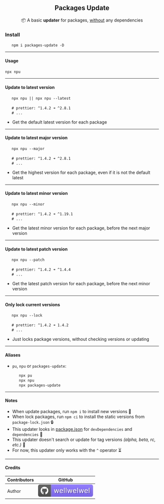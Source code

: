 <h2 align="center">Packages Update</h2>
<p align="center">📦 A basic <b>updater</b> for packages, <ins>without</ins> any dependencies</p>

### Install

```shell
   npm i packages-update -D
```

<hr />

#### Usage

`npx npu`

<hr />

#### Update to <b>latest</b> version

```shell
   npx npu || npx npu --latest

   # prettier: ^1.4.2 ➜ ^2.8.1
   # ...
```

-  Get the default latest version for each package

<hr />

#### Update to latest <b>major</b> version

```shell
   npx npu --major

   # prettier: ^1.4.2 ➜ ^2.8.1
   # ...
```

-  Get the highest version for each package, even if it is not the default latest

<hr />

#### Update to latest <b>minor</b> version

```shell
   npx npu --minor

   # prettier: ^1.4.2 ➜ ^1.19.1
   # ...
```

-  Get the latest minor version for each package, before the next major version

<hr />

#### Update to latest <b>patch</b> version

```shell
   npx npu --patch

   # prettier: ^1.4.2 ➜ ^1.4.4
   # ...
```

-  Get the latest patch version for each package, before the next minor version

<hr />

#### Only <b>lock current</b> versions

```shell
   npx npu --lock

   # prettier: ^1.4.2 ➜ 1.4.2
   # ...
```

-  Just locks package versions, without checking versions or updating

<hr />

#### Aliases

-  `pu`, `npu` or `packages-update`:

   ```shell
      npx pu
      npx npu
      npx packages-update
   ```

<hr />

#### Notes

-  When update packages, run `npm i` to install new versions 🚀
-  When lock packages, run `npm ci` to install the static versions from `package-lock.json` 🔒
-  This updater looks in <ins>package.json</ins> for `devDependencies` and `dependencies` 🔎
-  This updater doesn't search or update for tag versions _(alpha, beta, rc, etc.)_ 👾
-  For now, this updater only works with the `^` operator ⏳

<hr />

#### Credits

| Contributors | GitHub                                                                             |
| ------------ | ---------------------------------------------------------------------------------- |
| Author       | [![wellwelwel](./.github/assets/readme/author.svg)](https://github.com/wellwelwel) |
